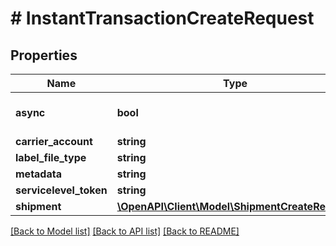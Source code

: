 # # InstantTransactionCreateRequest

## Properties

Name | Type | Description | Notes
------------ | ------------- | ------------- | -------------
**async** | **bool** |  | [optional] [default to false]
**carrier_account** | **string** |  |
**label_file_type** | **string** |  | [optional]
**metadata** | **string** |  | [optional]
**servicelevel_token** | **string** |  |
**shipment** | [**\OpenAPI\Client\Model\ShipmentCreateRequest**](ShipmentCreateRequest.md) |  |

[[Back to Model list]](../../README.md#models) [[Back to API list]](../../README.md#endpoints) [[Back to README]](../../README.md)
